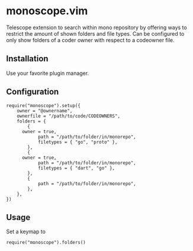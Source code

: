 # monoscope.vim

Telescope extension to search within mono repository by offering ways to restrict the amount of shown folders and file types.
Can be configured to only show folders of a coder owner with respect to a codeowner file.

## Installation

Use your favorite plugin manager.

## Configuration

```
require("monoscope").setup({
	owner = "@ownername",
	ownerfile = "/path/to/code/CODEOWNERS",
	folders = {
		{
      owner = true,
			path = "/path/to/folder/in/monorepo",
			filetypes = { "go", "proto" },
		},
		{
      owner = true,
			path = "/path/to/folder/in/monorepo",
			filetypes = { "dart", "go" },
		},
		{
			path = "/path/to/folder/in/monorepo",
		},
	},
})
```

## Usage

Set a keymap to
```
require("monoscope").folders()
```

